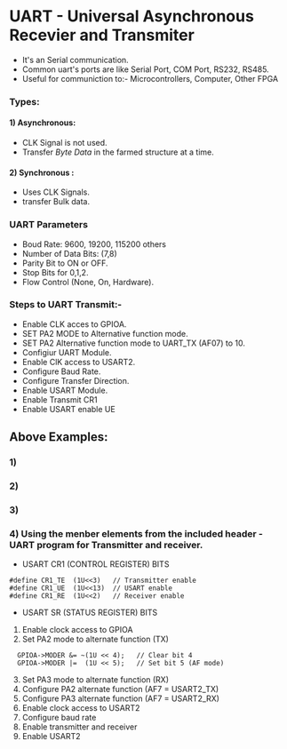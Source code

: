 # **UART - Universal Asynchronous Recevier and Transmiter**
- It's an Serial communication.
- Common uart's ports are like Serial Port, COM Port, RS232, RS485.
- Useful for communiction to:- Microcontrollers, Computer, Other FPGA

### **Types:**
#### 1) Asynchronous:
* CLK Signal is not used.
* Transfer *Byte Data* in the farmed structure at a time.
#### 2) Synchronous :
* Uses CLK Signals.
* transfer Bulk data.

### **UART Parameters**
* Boud Rate: 9600, 19200, 115200 others
* Number of Data Bits: (7,8)
* Parity Bit to ON or OFF.
* Stop Bits for 0,1,2.
* Flow Control (None, On, Hardware).

### Steps to UART Transmit:-
* Enable CLK acces to GPIOA.
* SET PA2 MODE to Alternative function mode.
* SET PA2 Alternative function mode to UART_TX (AF07) to 10.
* Configiur UART Module.
* Enable ClK access to USART2.
* Configure Baud Rate.
* Configure Transfer Direction.
* Enable USART Module.
* Enable Transmit CR1
* Enable USART enable UE

## Above Examples:
### 1)
### 2)
### 3)
### 4) Using the menber elements from the included header - UART program for Transmitter and receiver.
* USART CR1 (CONTROL REGISTER) BITS
~~~ 
#define CR1_TE  (1U<<3)   // Transmitter enable
#define CR1_UE  (1U<<13)  // USART enable
#define CR1_RE  (1U<<2)   // Receiver enable
~~~
* USART SR (STATUS REGISTER) BITS
 1. Enable clock access to GPIOA
 2. Set PA2 mode to alternate function (TX)
  ~~~
    GPIOA->MODER &= ~(1U << 4);   // Clear bit 4
    GPIOA->MODER |=  (1U << 5);   // Set bit 5 (AF mode)
  ~~~
 3. Set PA3 mode to alternate function (RX)
 4. Configure PA2 alternate function (AF7 = USART2_TX)
 5. Configure PA3 alternate function (AF7 = USART2_RX)
 6. Enable clock access to USART2
 7. Configure baud rate
 8. Enable transmitter and receiver
 9. Enable USART2
   
